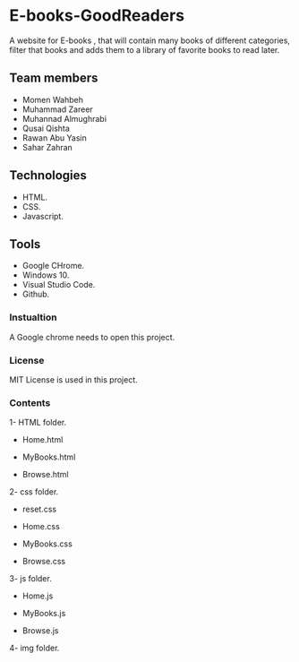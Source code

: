 # E-books-GoodReaders
A website for E-books , that will contain many books of different categories, filter that books and adds them to a library of favorite books to read later. 

## Team members

- Momen Wahbeh
- Muhammad Zareer 
- Muhannad Almughrabi 
- Qusai Qishta 
- Rawan Abu Yasin 
- Sahar Zahran 

## Technologies

* HTML.
* CSS.
* Javascript.

## Tools

* Google CHrome.
* Windows 10.
* Visual Studio Code.
* Github.

### Instualtion

A Google chrome needs to open this project.

### License

MIT License is used in this project.

### Contents


1- HTML folder.

* Home.html

* MyBooks.html

* Browse.html

2- css folder.

* reset.css

* Home.css

* MyBooks.css

* Browse.css


3- js folder.

* Home.js

* MyBooks.js

* Browse.js


4- img folder.
